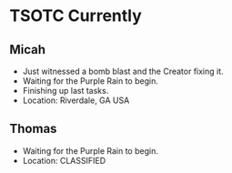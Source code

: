 # TSOTC Currently 

## Micah
* Just witnessed a bomb blast and the Creator fixing it. 
* Waiting for the Purple Rain to begin. 
* Finishing up last tasks.
* Location: Riverdale, GA USA

## Thomas
* Waiting for the Purple Rain to begin. 
* Location: CLASSIFIED 